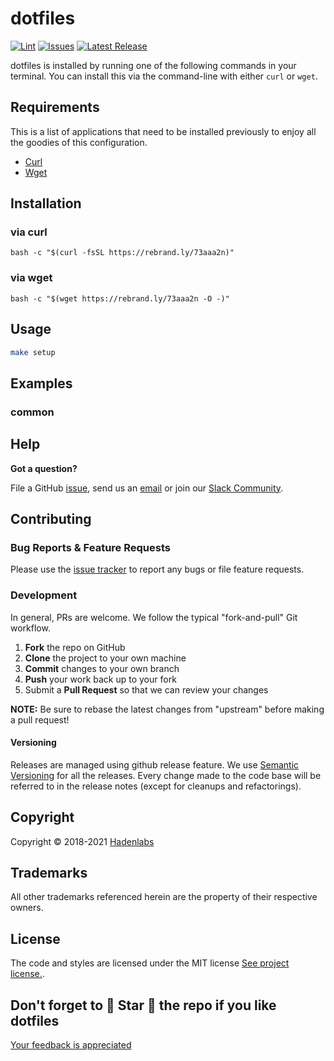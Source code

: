 <!--


  ** DO NOT EDIT THIS FILE
  **
  ** 1) Make all changes to `README.yaml`
  ** 2) Run`make readme` to rebuild this file.
  **
  ** (We maintain HUNDREDS of open source projects. This is how we maintain our sanity.)
  **


  -->

# dotfiles

[![Lint](https://github.com/luismayta/dotfiles/actions/workflows/lint.yml/badge.svg?branch=develop)](https://github.com/luismayta/dotfiles/actions) [![Issues](https://img.shields.io/github/issues/luismayta/dotfiles.svg)](https://github.com/luismayta/dotfiles/issues) [![Latest Release](https://img.shields.io/github/release/luismayta/dotfiles.svg)](https://github.com/luismayta/dotfiles/releases)

dotfiles is installed by running one of the following commands in your terminal. You can install this via the command-line with either `curl` or `wget`.

## Requirements

This is a list of applications that need to be installed previously to enjoy all the goodies of this configuration.

- [Curl](https://github.com/bagder/curl)
- [Wget](http://www.gnu.org/software/wget)

## Installation

### via curl

`bash -c "$(curl -fsSL https://rebrand.ly/73aaa2n)"`

### via wget

`bash -c "$(wget https://rebrand.ly/73aaa2n -O -)"`

## Usage

```bash
make setup
```

## Examples

### common

## Help

**Got a question?**

File a GitHub [issue](https://github.com/luismayta/dotfiles/issues), send us an [email](email) or join our [Slack Community](slack).

## Contributing

### Bug Reports & Feature Requests

Please use the [issue tracker](https://github.com/luismayta/dotfiles/issues) to report any bugs or file feature requests.

### Development

In general, PRs are welcome. We follow the typical "fork-and-pull" Git workflow.

1.  **Fork** the repo on GitHub
2.  **Clone** the project to your own machine
3.  **Commit** changes to your own branch
4.  **Push** your work back up to your fork
5.  Submit a **Pull Request** so that we can review your changes

**NOTE:** Be sure to rebase the latest changes from "upstream" before making a pull request!

#### Versioning

Releases are managed using github release feature. We use [Semantic Versioning](http://semver.org) for all the releases. Every change made to the code base will be referred to in the release notes (except for cleanups and refactorings).

## Copyright

Copyright © 2018-2021 [Hadenlabs](https://hadenlabs.com)

## Trademarks

All other trademarks referenced herein are the property of their respective owners.

## License

The code and styles are licensed under the MIT license [See project license.](LICENSE).

## Don't forget to 🌟 Star 🌟 the repo if you like dotfiles

[Your feedback is appreciated](https://github.com/luismayta/dotfiles/issues)
